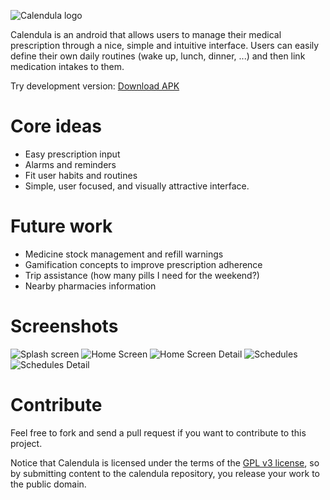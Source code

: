 ![Calendula logo](https://dl.dropboxusercontent.com/u/4213618/calendula/calendula-logo.png)

Calendula is an android that allows users to manage their medical prescription through a nice, simple and intuitive interface. Users can easily
define their own daily routines (wake up, lunch, dinner, ...) and then link medication intakes to them.

Try development version: [Download APK](https://dl.dropboxusercontent.com/u/4213618/calendula/Calendula.apk)

Core ideas
===========
- Easy prescription input
- Alarms and reminders
- Fit user habits and routines
- Simple, user focused, and visually attractive interface.

Future work
=============
- Medicine stock management and refill warnings
- Gamification concepts to improve prescription adherence
- Trip assistance (how many pills I need for the weekend?)
- Nearby pharmacies information

Screenshots
=============
![Splash screen](https://dl.dropboxusercontent.com/u/4213618/calendula/screenshots/9.png)
![Home Screen](https://dl.dropboxusercontent.com/u/4213618/calendula/screenshots/1.png)
![Home Screen Detail](https://dl.dropboxusercontent.com/u/4213618/calendula/screenshots/2.png)
![Schedules](https://dl.dropboxusercontent.com/u/4213618/calendula/screenshots/4.png)
![Schedules Detail](https://dl.dropboxusercontent.com/u/4213618/calendula/screenshots/5.png)


Contribute
==========
Feel free to fork and send a pull request if you want to contribute to this project. 

Notice that Calendula is licensed under the terms of the [GPL v3 license](LICENSE.md), so by submitting content to the calendula repository, you release your work to the public domain.




